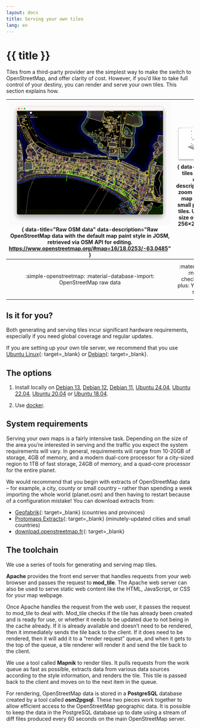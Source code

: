 ```yaml
---
layout: docs
title: Serving your own tiles
lang: en
---
```


# {{ title }}

Tiles from a third-party provider are the simplest way to make the switch to OpenStreetMap, and offer clarity of cost. However, if you’d like to take full control of your destiny, you can render and serve your own tiles. This section explains how.

![raw osm data](/assets/img/raw-osm-data.png){ data-title="Raw OSM data" data-description="Raw OpenStreetMap data with the default map paint style in JOSM, retrieved via OSM API for editing. https://www.openstreetmap.org/#map=16/18.0253/-63.0485" } | ![tile server](/assets/img/vector_tiles_pyramid_structure_window.png){ data-title="Map tiles pyramid" data-description="Each zoom level of the map is cut into small parts called tiles. Usually, the size of one tile is 256×256 pixels." } | ![map usage](/assets/img/map-usage.png){ data-title="Tiles are served in your website" data-description="The tiles prepared by your tile server are then displayed in the client's web browser or other application." }
:--:|:--:|:--:
:simple-openstreetmap: :material-database-import: OpenStreetMap raw data | :material-server: :material-checkerboard-plus: Your own tile server | :fontawesome-solid-users: :octicons-browser-16: Users browsing your website

## Is it for you?

Both generating and serving tiles incur significant hardware requirements, especially if you need global coverage and regular updates.

If you are setting up your own tile server, we recommend that you use [Ubuntu Linux](https://ubuntu.com/){: target=_blank} or [Debian](https://www.debian.org/releases/){: target=_blank}.

## The options

1. Install locally on [Debian 13](manually-building-a-tile-server-debian-13.md), [Debian 12](manually-building-a-tile-server-debian-12.md), [Debian 11](manually-building-a-tile-server-debian-11.md), [Ubuntu 24.04](manually-building-a-tile-server-ubuntu-24-04-lts.md), [Ubuntu 22.04](manually-building-a-tile-server-ubuntu-22-04-lts.md), [Ubuntu 20.04](manually-building-a-tile-server-ubuntu-20-04-lts.md) or [Ubuntu 18.04](manually-building-a-tile-server-ubuntu-18-04-lts.md).

2. Use [docker](using-a-docker-container.md).

## System requirements

Serving your own maps is a fairly intensive task. Depending on the size of the area you’re interested in serving and the traffic you expect the system requirements will vary. In general, requirements will range from 10-20GB of storage, 4GB of memory, and a modern dual-core processor for a city-sized region to 1TB of fast storage, 24GB of memory, and a quad-core processor for the entire planet.

We would recommend that you begin with extracts of OpenStreetMap data – for example, a city, county or small country – rather than spending a week importing the whole world (planet.osm) and then having to restart because of a configuration mistake! You can download extracts from:

* [Geofabrik](https://download.geofabrik.de/){: target=_blank} (countries and provinces)
* [Protomaps Extracts](https://protomaps.com/extracts){: target=_blank} (minutely-updated cities and small countries)
* [download.openstreetmap.fr](https://download.openstreetmap.fr/){: target=_blank}

## The toolchain

We use a series of tools for generating and serving map tiles.

**Apache** provides the front end server that handles requests from your web browser and passes the request to **mod_tile**. The Apache web server can also be used to serve static web content like the HTML, JavaScript, or CSS for your map webpage.

Once Apache handles the request from the web user, it passes the request to mod_tile to deal with. Mod_tile checks if the tile has already been created and is ready for use, or whether it needs to be updated due to not being in the cache already. If it is already available and doesn’t need to be rendered, then it immediately sends the tile back to the client. If it does need to be rendered, then it will add it to a “render request” queue, and when it gets to the top of the queue, a tile renderer will render it and send the tile back to the client.

We use a tool called **Mapnik** to render tiles. It pulls requests from the work queue as fast as possible, extracts data from various data sources according to the style information, and renders the tile. This tile is passed back to the client and moves on to the next item in the queue.

For rendering, OpenStreetMap data is stored in a **PostgreSQL** database created by a tool called **osm2pgsql**. These two pieces work together to allow efficient access to the OpenStreetMap geographic data. It is possible to keep the data in the PostgreSQL database up to date using a stream of diff files produced every 60 seconds on the main OpenStreetMap server.
